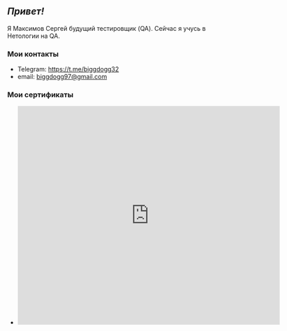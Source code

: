 <h2><em>Привет!</em></h2>

Я Максимов Сергей будущий тестировщик (QA). Cейчас я учусь в Нетологии на QA.

<h3>Мои контакты</h3>

- Telegram: https://t.me/biggdogg32
- email: biggdogg97@gmail.com

<h3>Мои сертификаты</h3>


- <iframe src="https://onedrive.live.com/embed?cid=AA45E20D4A75F3E8&resid=aa45e20d4a75f3e8%218214&authkey=APih2QufMIIg6as&em=2" width="600" height="500" frameborder="0" scrolling="no"></iframe>

<!---
biggdogg32one/biggdogg32one is a ✨ special ✨ repository because its `README.md` (this file) appears on your GitHub profile.
You can click the Preview link to take a look at your changes.
--->
